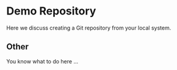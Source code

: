 # Demo Repository 
Here we discuss creating a Git repository from your local system. 

## Other 
You know what to do here ...

